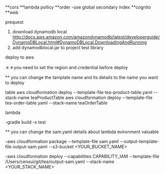 **cors
**lambda pollicy
**order 
-use global secondary index 
**cognito
**web


prequest 

1. download dynamodb local 
 http://docs.aws.amazon.com/amazondynamodb/latest/developerguide/DynamoDBLocal.html#DynamoDBLocal.DownloadingAndRunning
2. add dynamodblocal.jar to project test library



deploy to aws 

＊＊you need to set the region and credential before deploy 
 
** you can change the tamplate name and its details to the name you want to deploy

table
aws cloudformation deploy --template-file tea-product-table.yaml --stack-name teaProductTable
aws cloudformation deploy --template-file tea-order-table.yaml --stack-name teaOrderTable



lambda

-gradle build -x test 

** you can change the sam.yaml details about lambda evironment valuable

-aws cloudformation package --template-file sam.yaml --output-template-file output-sam.yaml --s3-bucket <YOUR_BUCKET_NAME>

-aws cloudformation deploy --capabilities CAPABILITY_IAM --template-file /Users/cenxui/git/tea/output-sam.yaml --stack-name <YOUR_STACK_NAME>